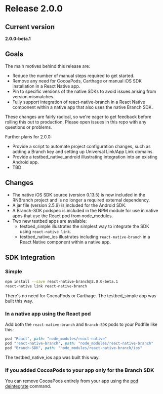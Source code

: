 # Release 2.0.0

## Current version

**2.0.0-beta.1**

## Goals

The main motives behind this release are:

- Reduce the number of manual steps required to get started.
- Remove any need for CocoaPods, Carthage or manual iOS SDK installation in a React Native app.
- Pin to specific versions of the native SDKs to avoid issues arising from version mismatches.
- Fully support integration of react-native-branch in a React Native component within a native
  app that also uses the native Branch SDK.

These changes are fairly radical, so we're eager to get feedback before rolling this out to
production. Please open issues in this repo with any questions or problems.

Further plans for 2.0.0:

- Provide a script to automate project configuration changes, such as adding a Branch key and setting up Universal Link/App Link domains.
- Provide a testbed_native_android illustrating integration into an existing Android app.
- TBD

## Changes

- The native iOS SDK source (version 0.13.5) is now included in the RNBranch project and is no longer a required external dependency.
- A jar file (version 2.5.9) is included for the Android SDK.
- A Branch-SDK podspec is included in the NPM module for use in native apps that use the React pod from node_modules.
- Two new testbed apps are available:
  + testbed_simple illustrates the simplest way to integrate the SDK using `react-native link`.
  + testbed_native_ios illustrates including `react-native-branch` in a React Native component within a native app.

## SDK Integration

### Simple

```bash
npm install --save react-native-branch@2.0.0-beta.1
react-native link react-native-branch
```

There's no need for CocoaPods or Carthage. The testbed_simple app was built this way.

### In a native app using the React pod

Add both the `react-native-branch` and `Branch-SDK` pods to your Podfile like this:
```Ruby
pod "React", path: "node_modules/react-native"
pod "react-native-branch", path: "node_modules/react-native-branch"
pod "Branch-SDK", path: "node_modules/react-native-branch/ios"
```

The testbed_native_ios app was built this way.

### If you added CocoaPods to your app only for the Branch SDK

You can remove CocoaPods entirely from your app using the [pod deintegrate](https://guides.cocoapods.org/terminal/commands.html#pod_deintegrate) command.
